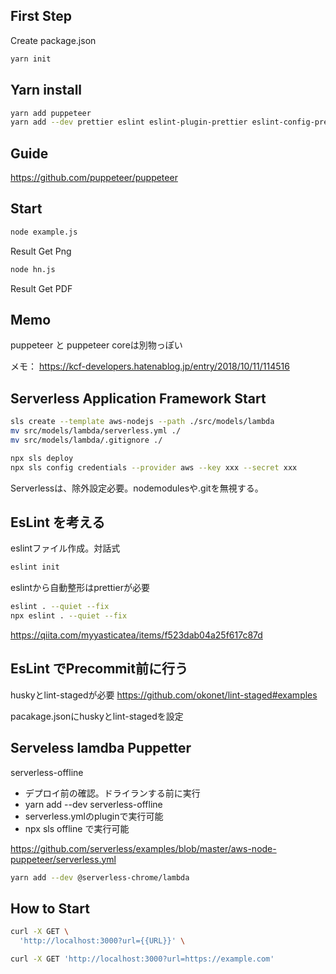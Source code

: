 ## First Step 

Create package.json

```sh
yarn init
```

## Yarn install 

```sh
yarn add puppeteer
yarn add --dev prettier eslint eslint-plugin-prettier eslint-config-prettier babel-eslint serverless serverless-offline
```

## Guide

https://github.com/puppeteer/puppeteer

## Start

```sh
node example.js
```

Result Get Png

```sh
node hn.js
```

Result Get PDF

## Memo

puppeteer と puppeteer coreは別物っぽい

メモ：
https://kcf-developers.hatenablog.jp/entry/2018/10/11/114516

## Serverless Application Framework Start

```sh
sls create --template aws-nodejs --path ./src/models/lambda
mv src/models/lambda/serverless.yml ./
mv src/models/lambda/.gitignore ./

npx sls deploy 
npx sls config credentials --provider aws --key xxx --secret xxx
```

Serverlessは、除外設定必要。nodemodulesや.gitを無視する。

## EsLint を考える

eslintファイル作成。対話式

```sh
eslint init
```
eslintから自動整形はprettierが必要

```sh
eslint . --quiet --fix
npx eslint . --quiet --fix
```

https://qiita.com/myyasticatea/items/f523dab04a25f617c87d

## EsLint でPrecommit前に行う

huskyとlint-stagedが必要
https://github.com/okonet/lint-staged#examples

pacakage.jsonにhuskyとlint-stagedを設定

## Serveless lamdba Puppetter

serverless-offline
- デプロイ前の確認。ドライランする前に実行
- yarn add --dev serverless-offline
- serverless.ymlのpluginで実行可能
-  npx sls offline で実行可能

https://github.com/serverless/examples/blob/master/aws-node-puppeteer/serverless.yml

```sh
yarn add --dev @serverless-chrome/lambda
```

## How to Start

```sh
curl -X GET \
  'http://localhost:3000?url={{URL}}' \

curl -X GET 'http://localhost:3000?url=https://example.com'
```
